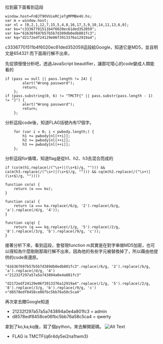 拉到最下面看到這段
```
window.host=FnBJT9OVUieRCjeTgMPMBe4U.hs;
var m = window.host;
var nl = [0,2,1,12,7,15,5,4,8,16,17,3,9,10,14,11,13,6,0];
var ko="c33367701511b4f6020ec61ded352059";
var ka="61636f697b57b5b7d389db0edb801fc3";
var kq="d2172edf24129e06f3913376a12919a4";
```

c33367701511b4f6020ec61ded352059這段給Google，知道它是MD5，並且明文是654321
而下面兩行解不出來，

先從頭慢慢分析吧，透過JavaScript beautifier，讓那坨噁心的code變成人類能看的
```
if (pass == null || pass.length != 24) {
        alert("Wrong password");
        return;
    };
if (pass.substring(0, 6) != "TMCTF{" || pass.substr(pass.length - 1) != "}") {
        alert("Wrong password");
        return;
    };
```
分析這段code後，知道FLAG括號內有17個字。

```
    for (var i = 0; i < pwbody.length;) {
        h1 += pwbody[nl[++i]];
        h2 += pwbody[nl[++i]];
        h3 += pwbody[nl[++i]];
    };

```
分析這段for循環，知道flag是從h1、h2、h3去混合而成的

```
if (co(m(h1.replace(/(^\s+)|(\s+$)/g, ""))) && ca(m(h3.replace(/(^\s+)|(\s+$)/g, ""))) && cq(m(h2.replace(/(^\s+)|(\s+$)/g, ""))))
```
```
function co(o) {
    return (o === ko);
}

function ca(a) {
    return (a === ka.replace(/6/g, '2').replace(/b/g, 'a').replace(/d/g, '4'));
}

function cq(q) {
    return (q === kq.replace(/1/g, '5').replace(/2/g, '8').replace(/3/g, 'b').replace(/9/g, 'c'));
}
```

接著分析下來，看到這段，會發現function m其實是在對字串做MD5加密，也可以得知為什麼剛剛那兩行解不出來，因為他的有些字元被替換掉了，所以藉由他提供的code來還原。

```
"61636f697b57b5b7d389db0edb801fc3".replace(/6/g, '2').replace(/b/g, 'a').replace(/d/g, '4')
>"21232f297a57a5a743894a0e4a801fc3"

"d2172edf24129e06f3913376a12919a4".replace(/1/g, '5').replace(/2/g, '8').replace(/3/g, 'b').replace(/9/g, 'c')
>"d8578edf8458ce06fbc5bb76a58c5ca4"
```
再次拿去餵Google知道
- 21232f297a57a5a743894a0e4a801fc3 = admin
- d8578edf8458ce06fbc5bb76a58c5ca4 = qwerty

拿到了ko,ka,kq後，寫了個python，來去解開密碼。
![Alt Text](http://imgur.com/sYFiB1T.png)

- FLAG is TMCTF{q6r4dy5ei2na1twm3}
